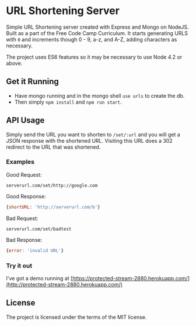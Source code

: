# URL Shortening Server

Simple URL Shortening server created with Express and Mongo on NodeJS.
Built as a part of the Free Code Camp Curriculum. It starts generating URLS
with `0` and increments though 0 - 9, a-z, and A-Z, adding characters as
necessary.

The project uses ES6 features so it may be necessary to use Node 4.2 or above.

## Get it Running

+   Have mongo running and in the mongo shell `use urls` to create the db.
+   Then simply `npm install` and `npm run start`.

## API Usage

Simply send the URL you want to shorten to `/set/:url` and you will get a JSON
response with the shortened URL. Visiting this URL does a 302 redirect to the
URL that was shortened.

### Examples

Good Request:
```
serverurl.com/set/http://google.com
```

Good Response:
```javascript
{shortURL: 'http://serverurl.com/b'}
```

Bad Request:
```
serverurl.com/set/badtest
```

Bad Response:
```javascript
{error: 'invalid URL'}
```

### Try it out

I've got a demo running at [https://protected-stream-2880.herokuapp.com/](http://protected-stream-2880.herokuapp.com/)

## License

The project is licensed under the terms of the MIT license.